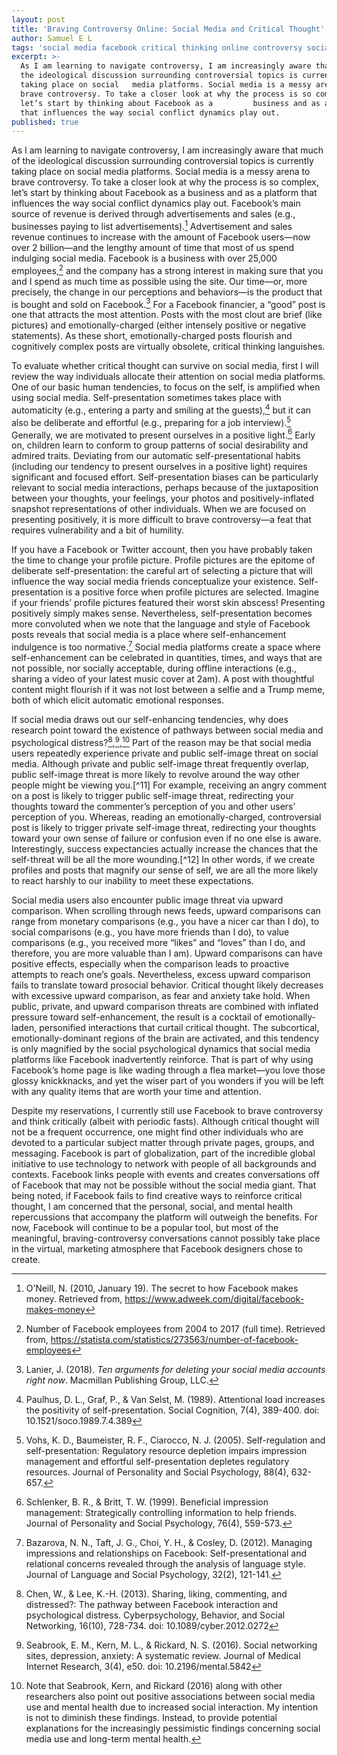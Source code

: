 ```yaml
---
layout: post
title: 'Braving Controversy Online: Social Media and Critical Thought'
author: Samuel E L
tags: 'social media facebook critical thinking online controversy social psychology  '
excerpt: >-
  As I am learning to navigate controversy, I am increasingly aware that much of
  the ideological discussion surrounding controversial topics is currently
  taking place on social   media platforms. Social media is a messy arena to
  brave controversy. To take a closer look at why the process is so complex,
  let’s start by thinking about Facebook as a         business and as a platform
  that influences the way social conflict dynamics play out.
published: true
---
```


As I am learning to navigate controversy, I am increasingly aware that much of the ideological discussion surrounding controversial topics is currently taking place on social media platforms. Social media is a messy arena to brave controversy. To take a closer look at why the process is so complex, let’s start by thinking about Facebook as a business and as a platform that influences the way social conflict dynamics play out. Facebook’s main source of revenue is derived through advertisements and sales (e.g., businesses paying to list advertisements).[^1] Advertisement and sales revenue continues to increase with the amount of Facebook users—now over 2 billion—and the lengthy amount of time that most of us spend indulging social media. Facebook is a business with over 25,000 employees,[^2] and the company has a strong interest in making sure that you and I spend as much time as possible using the site. Our time—or, more precisely, the change in our perceptions and behaviors—is the product that is bought and sold on Facebook.[^3] For a Facebook financier, a “good” post is one that attracts the most attention. Posts with the most clout are brief (like pictures) and emotionally-charged (either intensely positive or negative statements). As these short, emotionally-charged posts flourish and cognitively complex posts are virtually obsolete, critical thinking languishes. 

To evaluate whether critical thought can survive on social media, first I will review the way individuals allocate their attention on social media platforms. One of our basic human tendencies, to focus on the self, is amplified when using social media. Self-presentation sometimes takes place with automaticity (e.g., entering a party and smiling at the guests),[^4] but it can also be deliberate and effortful (e.g., preparing for a job interview).[^5] Generally, we are motivated to present ourselves in a positive light.[^6] Early on, children learn to conform to group patterns of social desirability and admired traits. Deviating from our automatic self-presentational habits (including our tendency to present ourselves in a positive light) requires significant and focused effort. Self-presentation biases can be particularly relevant to social media interactions, perhaps because of the juxtaposition between your thoughts, your feelings, your photos and positively-inflated snapshot representations of other individuals. When we are focused on presenting positively, it is more difficult to brave controversy—a feat that requires vulnerability and a bit of humility. 

If you have a Facebook or Twitter account, then you have probably taken the time to change your profile picture. Profile pictures are the epitome of deliberate self-presentation: the careful art of selecting a picture that will influence the way social media friends conceptualize your existence. Self-presentation is a positive force when profile pictures are selected. Imagine if your friends’ profile pictures featured their worst skin abscess! Presenting positively simply makes sense. Nevertheless, self-presentation becomes more convoluted when we note that the language and style of Facebook posts reveals that social media is a place where self-enhancement indulgence is too normative.[^7] Social media platforms create a space where self-enhancement can be celebrated in quantities, times, and ways that are not possible, nor socially acceptable, during offline interactions (e.g., sharing a video of your latest music cover at 2am). A post with thoughtful content might flourish if it was not lost between a selfie and a Trump meme, both of which elicit automatic emotional responses.

If social media draws out our self-enhancing tendencies, why does research point toward the existence of pathways between social media and psychological distress?[^8],[^9],[^10] Part of the reason may be that social media users repeatedly experience private and public self-image threat on social media. Although private and public self-image threat frequently overlap, public self-image threat is more likely to revolve around the way other people might be viewing you.[^11] For example, receiving an angry comment on a post is likely to trigger public self-image threat, redirecting your thoughts toward the commenter’s perception of you and other users’ perception of you. Whereas, reading an emotionally-charged, controversial post is likely to trigger private self-image threat, redirecting your thoughts toward your own sense of failure or confusion even if no one else is aware. Interestingly, success expectancies actually increase the chances that the self-threat will be all the more wounding.[^12] In other words, if we create profiles and posts that magnify our sense of self, we are all the more likely to react harshly to our inability to meet these expectations. 

Social media users also encounter public image threat via upward comparison. When scrolling through news feeds, upward comparisons can range from monetary comparisons (e.g., you have a nicer car than I do), to social comparisons (e.g., you have more friends than I do), to value comparisons (e.g., you received more “likes” and “loves” than I do, and therefore, you are more valuable than I am). Upward comparisons can have positive effects, especially when the comparison leads to proactive attempts to reach one’s goals. Nevertheless, excess upward comparison fails to translate toward prosocial behavior. Critical thought likely decreases with excessive upward comparison, as fear and anxiety take hold. When public, private, and upward comparison threats are combined with inflated pressure toward self-enhancement, the result is a cocktail of emotionally-laden, personified interactions that curtail critical thought. The subcortical, emotionally-dominant regions of the brain are activated, and this tendency is only magnified by the social psychological dynamics that social media platforms like Facebook inadvertently reinforce. That is part of why using Facebook’s home page is like wading through a flea market—you love those glossy knickknacks, and yet the wiser part of you wonders if you will be left with any quality items that are worth your time and attention. 					  

Despite my reservations, I currently still use Facebook to brave controversy and think critically (albeit with periodic fasts). Although critical thought will not be a frequent occurrence, one might find other individuals who are devoted to a particular subject matter through private pages, groups, and messaging. Facebook is part of globalization, part of the incredible global initiative to use technology to network with people of all backgrounds and contexts. Facebook links people with events and creates conversations off of Facebook that may not be possible without the social media giant. That being noted, if Facebook fails to find creative ways to reinforce critical thought, I am concerned that the personal, social, and mental health repercussions that accompany the platform will outweigh the benefits. For now, Facebook will continue to be a popular tool, but most of the meaningful, braving-controversy conversations cannot possibly take place in the virtual, marketing atmosphere that Facebook designers chose to create.



[^1]: O’Neill, N. (2010, January 19). The secret to how Facebook makes money. Retrieved from, https://www.adweek.com/digital/facebook-makes-money 

[^2]: Number of Facebook employees from 2004 to 2017 (full time). Retrieved from, https://statista.com/statistics/273563/number-of-facebook-employees

[^3]: Lanier, J. (2018). _Ten arguments for deleting your social media accounts right now_. Macmillan Publishing Group, LLC.

[^4]: Paulhus, D. L., Graf, P., & Van Selst, M. (1989). Attentional load increases the positivity of self-presentation. Social Cognition, 7(4), 389-400. doi: 10.1521/soco.1989.7.4.389

[^5]: Vohs, K. D., Baumeister, R. F., Ciarocco, N. J. (2005). Self-regulation and self-presentation: Regulatory resource depletion impairs impression management and effortful self-presentation depletes regulatory resources. Journal of Personality and Social Psychology, 88(4), 632-657.

[^6]: Schlenker, B. R., & Britt, T. W. (1999). Beneficial impression management: Strategically controlling information to help friends. Journal of Personality and Social Psychology, 76(4), 559-573.

[^7]: Bazarova, N. N., Taft, J. G., Choi, Y. H., & Cosley, D. (2012). Managing impressions and relationships on Facebook: Self-presentational and relational concerns revealed through the analysis of language style. Journal of Language and Social Psychology, 32(2), 121-141. 

[^8]: Chen, W., & Lee, K.-H. (2013). Sharing, liking, commenting, and distressed?: The pathway between Facebook interaction and psychological distress. Cyberpsychology, Behavior, and Social Networking, 16(10), 728-734. doi: 10.1089/cyber.2012.0272

[^9]: Seabrook, E. M., Kern, M. L., & Rickard, N. S. (2016). Social networking sites, depression, anxiety: A systematic review. Journal of Medical Internet Research, 3(4), e50. doi: 10.2196/mental.5842

[^10]: Note that Seabrook, Kern, and Rickard (2016) along with other researchers also point out positive associations between social media use and mental health due to increased social interaction. My intention is not to diminish these findings. Instead, to provide potential explanations for the increasingly pessimistic findings concerning social media use and long-term mental health.


